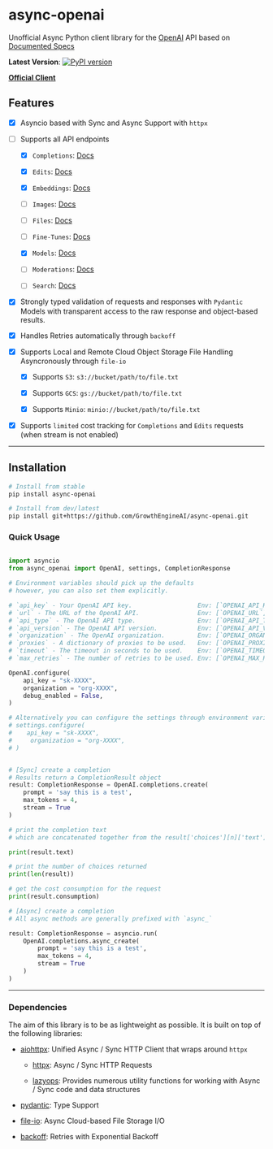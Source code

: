 # async-openai
 Unofficial Async Python client library for the [OpenAI](https://openai.com) API based on [Documented Specs](https://beta.openai.com/docs/api-reference/making-requests)

 **Latest Version**: [![PyPI version](https://badge.fury.io/py/async-openai.svg)](https://badge.fury.io/py/async-openai)

 **[Official Client](https://github.com/openai/openai-python)**

## Features

- [x] Asyncio based with Sync and Async Support with `httpx`

- [ ] Supports all API endpoints

    - [x] `Completions`: [Docs](https://beta.openai.com/docs/api-reference/completions)
    
    - [x] `Edits`: [Docs](https://beta.openai.com/docs/api-reference/edits)
    
    - [x] `Embeddings`: [Docs](https://beta.openai.com/docs/api-reference/embeddings)

    - [ ] `Images`: [Docs](https://beta.openai.com/docs/api-reference/images)

    - [ ] `Files`: [Docs](https://beta.openai.com/docs/api-reference/files)

    - [ ] `Fine-Tunes`: [Docs](https://beta.openai.com/docs/api-reference/fine-tunes)

    - [x] `Models`: [Docs](https://beta.openai.com/docs/api-reference/models)

    - [ ] `Moderations`: [Docs](https://beta.openai.com/docs/api-reference/moderations)

    - [ ] `Search`: [Docs](#)

- [x] Strongly typed validation of requests and responses with `Pydantic` Models with transparent 
    access to the raw response and object-based results.

- [x] Handles Retries automatically through `backoff`

- [x] Supports Local and Remote Cloud Object Storage File Handling Asyncronously through `file-io`

    - [x] Supports `S3`: `s3://bucket/path/to/file.txt`
    
    - [x] Supports `GCS`: `gs://bucket/path/to/file.txt`

    - [x] Supports `Minio`: `minio://bucket/path/to/file.txt`

- [x] Supports `limited` cost tracking for `Completions` and `Edits` requests (when stream is not enabled)

---
 
## Installation

```bash
# Install from stable
pip install async-openai

# Install from dev/latest
pip install git+https://github.com/GrowthEngineAI/async-openai.git

```

### Quick Usage

```python

import asyncio
from async_openai import OpenAI, settings, CompletionResponse

# Environment variables should pick up the defaults
# however, you can also set them explicitly.

# `api_key` - Your OpenAI API key.                  Env: [`OPENAI_API_KEY`]
# `url` - The URL of the OpenAI API.                Env: [`OPENAI_URL`]
# `api_type` - The OpenAI API type.                 Env: [`OPENAI_API_TYPE`]
# `api_version` - The OpenAI API version.           Env: [`OPENAI_API_VERSION`]
# `organization` - The OpenAI organization.         Env: [`OPENAI_ORGANIZATION`]
# `proxies` - A dictionary of proxies to be used.   Env: [`OPENAI_PROXIES`]
# `timeout` - The timeout in seconds to be used.    Env: [`OPENAI_TIMEOUT`]
# `max_retries` - The number of retries to be used. Env: [`OPENAI_MAX_RETRIES`]

OpenAI.configure(
    api_key = "sk-XXXX",
    organization = "org-XXXX",
    debug_enabled = False,
)

# Alternatively you can configure the settings through environment variables
# settings.configure(
#    api_key = "sk-XXXX",
#     organization = "org-XXXX",
# )


# [Sync] create a completion
# Results return a CompletionResult object
result: CompletionResponse = OpenAI.completions.create(
    prompt = 'say this is a test',
    max_tokens = 4,
    stream = True
)

# print the completion text
# which are concatenated together from the result['choices'][n]['text']

print(result.text)

# print the number of choices returned
print(len(result))

# get the cost consumption for the request
print(result.consumption)

# [Async] create a completion
# All async methods are generally prefixed with `async_`

result: CompletionResponse = asyncio.run(
    OpenAI.completions.async_create(
        prompt = 'say this is a test',
        max_tokens = 4,
        stream = True
    )
)

```


---

### Dependencies

The aim of this library is to be as lightweight as possible. It is built on top of the following libraries:

- [aiohttpx](https://github.com/GrowthEngineAI/aiohttpx): Unified Async / Sync HTTP Client that wraps around `httpx`

    - [httpx](https://www.python-httpx.org/): Async / Sync HTTP Requests

    - [lazyops](https://github.com/trisongz/lazyops): Provides numerous utility functions for working with Async / Sync code and data structures

- [pydantic](https://pydantic-docs.helpmanual.io/): Type Support

- [file-io](https://github.com/trisongz/file-io): Async Cloud-based File Storage I/O

- [backoff](https://github.com/litl/backoff): Retries with Exponential Backoff


